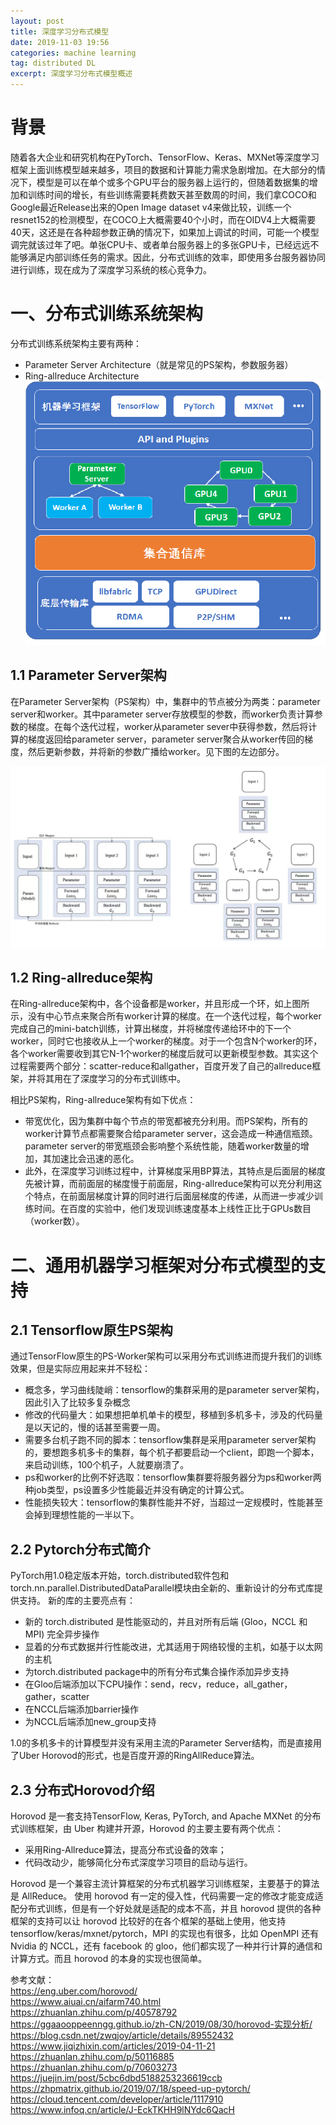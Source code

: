 ```yaml
---
layout: post
title: 深度学习分布式模型
date: 2019-11-03 19:56
categories: machine learning
tag: distributed DL
excerpt: 深度学习分布式模型概述
---
```

# 背景
随着各大企业和研究机构在PyTorch、TensorFlow、Keras、MXNet等深度学习框架上面训练模型越来越多，项目的数据和计算能力需求急剧增加。在大部分的情况下，模型是可以在单个或多个GPU平台的服务器上运行的，但随着数据集的增加和训练时间的增长，有些训练需要耗费数天甚至数周的时间，我们拿COCO和Google最近Release出来的Open Image dataset v4来做比较，训练一个resnet152的检测模型，在COCO上大概需要40个小时，而在OIDV4上大概需要40天，这还是在各种超参数正确的情况下，如果加上调试的时间，可能一个模型调完就该过年了吧。单张CPU卡、或者单台服务器上的多张GPU卡，已经远远不能够满足内部训练任务的需求。因此，分布式训练的效率，即使用多台服务器协同进行训练，现在成为了深度学习系统的核心竞争力。

# 一、分布式训练系统架构
分布式训练系统架构主要有两种：
* Parameter Server Architecture（就是常见的PS架构，参数服务器）  
* Ring-allreduce Architecture  
![](/assets/storage/arch.png)  

## 1.1 Parameter Server架构
在Parameter Server架构（PS架构）中，集群中的节点被分为两类：parameter server和worker。其中parameter server存放模型的参数，而worker负责计算参数的梯度。在每个迭代过程，worker从parameter sever中获得参数，然后将计算的梯度返回给parameter server，parameter server聚合从worker传回的梯度，然后更新参数，并将新的参数广播给worker。见下图的左边部分。  

![](/assets/storage/ps.png)  


## 1.2 Ring-allreduce架构
在Ring-allreduce架构中，各个设备都是worker，并且形成一个环，如上图所示，没有中心节点来聚合所有worker计算的梯度。在一个迭代过程，每个worker完成自己的mini-batch训练，计算出梯度，并将梯度传递给环中的下一个worker，同时它也接收从上一个worker的梯度。对于一个包含N个worker的环，各个worker需要收到其它N-1个worker的梯度后就可以更新模型参数。其实这个过程需要两个部分：scatter-reduce和allgather，百度开发了自己的allreduce框架，并将其用在了深度学习的分布式训练中。  


相比PS架构，Ring-allreduce架构有如下优点：  
* 带宽优化，因为集群中每个节点的带宽都被充分利用。而PS架构，所有的worker计算节点都需要聚合给parameter server，这会造成一种通信瓶颈。parameter server的带宽瓶颈会影响整个系统性能，随着worker数量的增加，其加速比会迅速的恶化。
* 此外，在深度学习训练过程中，计算梯度采用BP算法，其特点是后面层的梯度先被计算，而前面层的梯度慢于前面层，Ring-allreduce架构可以充分利用这个特点，在前面层梯度计算的同时进行后面层梯度的传递，从而进一步减少训练时间。在百度的实验中，他们发现训练速度基本上线性正比于GPUs数目（worker数）。  

# 二、通用机器学习框架对分布式模型的支持  
## 2.1 Tensorflow原生PS架构
通过TensorFlow原生的PS-Worker架构可以采用分布式训练进而提升我们的训练效果，但是实际应用起来并不轻松：

* 概念多，学习曲线陡峭：tensorflow的集群采用的是parameter server架构，因此引入了比较多复杂概念
* 修改的代码量大：如果想把单机单卡的模型，移植到多机多卡，涉及的代码量是以天记的，慢的话甚至需要一周。
* 需要多台机子跑不同的脚本：tensorflow集群是采用parameter server架构的，要想跑多机多卡的集群，每个机子都要启动一个client，即跑一个脚本，来启动训练，100个机子，人就要崩溃了。
* ps和worker的比例不好选取：tensorflow集群要将服务器分为ps和worker两种job类型，ps设置多少性能最近并没有确定的计算公式。
* 性能损失较大：tensorflow的集群性能并不好，当超过一定规模时，性能甚至会掉到理想性能的一半以下。  

## 2.2 Pytorch分布式简介  
PyTorch用1.0稳定版本开始，torch.distributed软件包和torch.nn.parallel.DistributedDataParallel模块由全新的、重新设计的分布式库提供支持。
新的库的主要亮点有：
* 新的 torch.distributed 是性能驱动的，并且对所有后端 (Gloo，NCCL 和 MPI) 完全异步操作
* 显着的分布式数据并行性能改进，尤其适用于网络较慢的主机，如基于以太网的主机
* 为torch.distributed  package中的所有分布式集合操作添加异步支持
* 在Gloo后端添加以下CPU操作：send，recv，reduce，all_gather，gather，scatter
* 在NCCL后端添加barrier操作
* 为NCCL后端添加new_group支持

1.0的多机多卡的计算模型并没有采用主流的Parameter Server结构，而是直接用了Uber Horovod的形式，也是百度开源的RingAllReduce算法。  

## 2.3 分布式Horovod介绍
Horovod 是一套支持TensorFlow, Keras, PyTorch, and Apache MXNet 的分布式训练框架，由 Uber 构建并开源，Horovod 的主要主要有两个优点：
* 采用Ring-Allreduce算法，提高分布式设备的效率；
* 代码改动少，能够简化分布式深度学习项目的启动与运行。

Horovod 是一个兼容主流计算框架的分布式机器学习训练框架，主要基于的算法是 AllReduce。
使用 horovod 有一定的侵入性，代码需要一定的修改才能变成适配分布式训练，但是有一个好处就是适配的成本不高，并且 horovod 提供的各种框架的支持可以让 horovod 比较好的在各个框架的基础上使用，他支持 tensorflow/keras/mxnet/pytorch，MPI 的实现也有很多，比如 OpenMPI 还有 Nvidia 的 NCCL，还有 facebook 的 gloo，他们都实现了一种并行计算的通信和计算方式。而且 horovod 的本身的实现也很简单。

参考文献：  
https://eng.uber.com/horovod/  
https://www.aiuai.cn/aifarm740.html  
https://zhuanlan.zhihu.com/p/40578792  
https://ggaaooppeenngg.github.io/zh-CN/2019/08/30/horovod-实现分析/  
https://blog.csdn.net/zwqjoy/article/details/89552432  
https://www.jiqizhixin.com/articles/2019-04-11-21    
https://zhuanlan.zhihu.com/p/50116885  
https://zhuanlan.zhihu.com/p/70603273  
https://juejin.im/post/5cbc6dbd5188253236619ccb  
https://zhpmatrix.github.io/2019/07/18/speed-up-pytorch/  
https://cloud.tencent.com/developer/article/1117910  
https://www.infoq.cn/article/J-EckTKHH9lNYdc6QacH  

